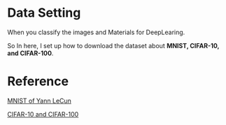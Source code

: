 # Data Setting

 When you classify the images and Materials for DeepLearing.
 
 So In here, I set up how to download the dataset about **MNIST, CIFAR-10, and CIFAR-100**.
 
 
# Reference 

 [MNIST of Yann LeCun](http://yann.lecun.com/exdb/mnist/)
 
 [CIFAR-10 and CIFAR-100](https://www.cs.toronto.edu/~kriz/cifar.html)


 
 
 
